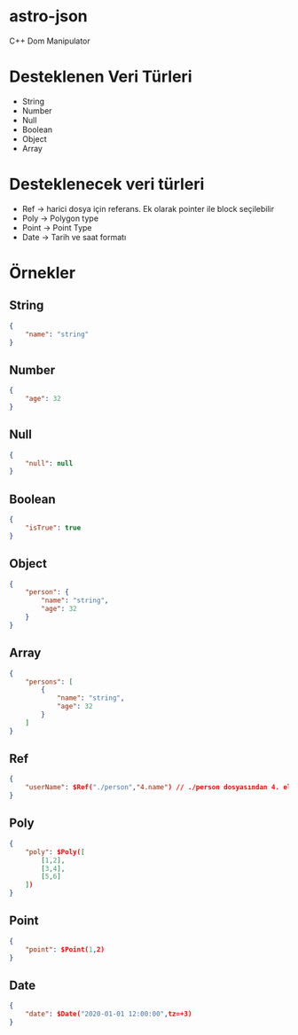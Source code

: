 # astro-json
C++ Dom Manipulator

# Desteklenen Veri Türleri
- String
- Number
- Null
- Boolean
- Object
- Array


# Desteklenecek veri türleri
- Ref -> harici dosya için referans. Ek olarak pointer ile block seçilebilir
- Poly -> Polygon type
- Point -> Point Type
- Date -> Tarih ve saat formatı

# Örnekler
## String
```json
{
    "name": "string"
}
```

## Number
```json
{
    "age": 32
}
```

## Null
```json
{
    "null": null
}
```

## Boolean
```json
{
    "isTrue": true
}
```

## Object
```json
{
    "person": {
        "name": "string",
        "age": 32
    }
}
```

## Array
```json
{
    "persons": [
        {
            "name": "string",
            "age": 32
        }
    ]
}
```

## Ref
```json
{
    "userName": $Ref("./person","4.name") // ./person dosyasından 4. elemanın name değerini alır
}
```

## Poly
```json
{
    "poly": $Poly([
        [1,2],
        [3,4],
        [5,6]
    ])
}
```

## Point
```json
{
    "point": $Point(1,2)
}
```

## Date
```json
{
    "date": $Date("2020-01-01 12:00:00",tz=+3)
}
```
